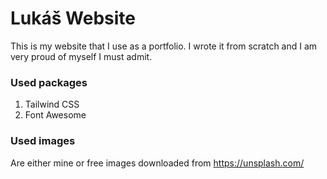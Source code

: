 # Lukáš Website
This is my website that I use as a portfolio. I wrote it from scratch and I am very proud of myself I must admit.

### Used packages
1. Tailwind CSS
2. Font Awesome

### Used images
Are either mine or free images downloaded from https://unsplash.com/
